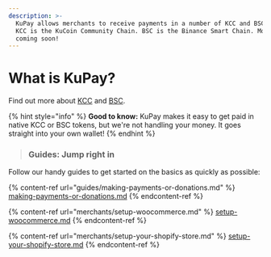 ```yaml
---
description: >-
  KuPay allows merchants to receive payments in a number of KCC and BSC tokens.
  KCC is the KuCoin Community Chain. BSC is the Binance Smart Chain. More chains
  coming soon!
---
```


# What is KuPay?

Find out more about [KCC](https://www.kcc.io) and [BSC](https://academy.binance.com/en/articles/connecting-metamask-to-binance-smart-chain).

{% hint style="info" %}
**Good to know:** KuPay makes it easy to get paid in native KCC or BSC tokens, but we're not handling your money. It goes straight into your own wallet!
{% endhint %}

> ### Guides: Jump right in

Follow our handy guides to get started on the basics as quickly as possible:

{% content-ref url="guides/making-payments-or-donations.md" %}
[making-payments-or-donations.md](guides/making-payments-or-donations.md)
{% endcontent-ref %}

{% content-ref url="merchants/setup-woocommerce.md" %}
[setup-woocommerce.md](merchants/setup-woocommerce.md)
{% endcontent-ref %}

{% content-ref url="merchants/setup-your-shopify-store.md" %}
[setup-your-shopify-store.md](merchants/setup-your-shopify-store.md)
{% endcontent-ref %}
